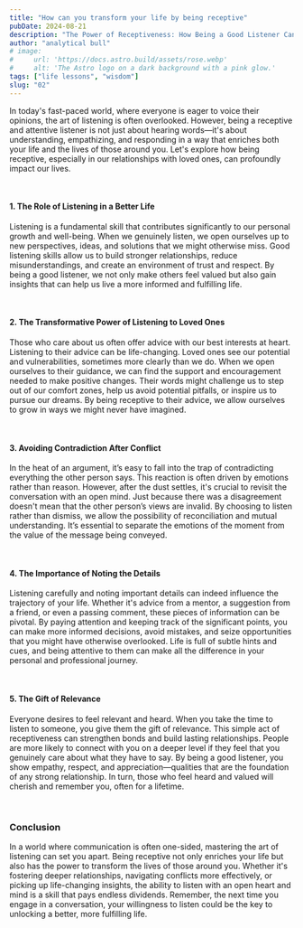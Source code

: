 ```yaml
---
title: "How can you transform your life by being receptive"
pubDate: 2024-08-21
description: "The Power of Receptiveness: How Being a Good Listener Can Transform Your Life"
author: "analytical bull"
# image:
#     url: 'https://docs.astro.build/assets/rose.webp'
#     alt: 'The Astro logo on a dark background with a pink glow.'
tags: ["life lessons", "wisdom"]
slug: "02"
---
```


In today's fast-paced world, where everyone is eager to voice their opinions, the art of listening is often overlooked. However, being a receptive and attentive listener is not just about hearing words—it's about understanding, empathizing, and responding in a way that enriches both your life and the lives of those around you. Let's explore how being receptive, especially in our relationships with loved ones, can profoundly impact our lives.

<br />

#### 1. The Role of Listening in a Better Life

Listening is a fundamental skill that contributes significantly to our personal growth and well-being. When we genuinely listen, we open ourselves up to new perspectives, ideas, and solutions that we might otherwise miss. Good listening skills allow us to build stronger relationships, reduce misunderstandings, and create an environment of trust and respect. By being a good listener, we not only make others feel valued but also gain insights that can help us live a more informed and fulfilling life.

<br />

#### 2. The Transformative Power of Listening to Loved Ones

Those who care about us often offer advice with our best interests at heart. Listening to their advice can be life-changing. Loved ones see our potential and vulnerabilities, sometimes more clearly than we do. When we open ourselves to their guidance, we can find the support and encouragement needed to make positive changes. Their words might challenge us to step out of our comfort zones, help us avoid potential pitfalls, or inspire us to pursue our dreams. By being receptive to their advice, we allow ourselves to grow in ways we might never have imagined.

<br />

#### 3. Avoiding Contradiction After Conflict

In the heat of an argument, it’s easy to fall into the trap of contradicting everything the other person says. This reaction is often driven by emotions rather than reason. However, after the dust settles, it's crucial to revisit the conversation with an open mind. Just because there was a disagreement doesn't mean that the other person’s views are invalid. By choosing to listen rather than dismiss, we allow the possibility of reconciliation and mutual understanding. It’s essential to separate the emotions of the moment from the value of the message being conveyed.

<br />

#### 4. The Importance of Noting the Details

Listening carefully and noting important details can indeed influence the trajectory of your life. Whether it's advice from a mentor, a suggestion from a friend, or even a passing comment, these pieces of information can be pivotal. By paying attention and keeping track of the significant points, you can make more informed decisions, avoid mistakes, and seize opportunities that you might have otherwise overlooked. Life is full of subtle hints and cues, and being attentive to them can make all the difference in your personal and professional journey.

<br />

#### 5. The Gift of Relevance

Everyone desires to feel relevant and heard. When you take the time to listen to someone, you give them the gift of relevance. This simple act of receptiveness can strengthen bonds and build lasting relationships. People are more likely to connect with you on a deeper level if they feel that you genuinely care about what they have to say. By being a good listener, you show empathy, respect, and appreciation—qualities that are the foundation of any strong relationship. In turn, those who feel heard and valued will cherish and remember you, often for a lifetime.

<br />

### Conclusion

In a world where communication is often one-sided, mastering the art of listening can set you apart. Being receptive not only enriches your life but also has the power to transform the lives of those around you. Whether it's fostering deeper relationships, navigating conflicts more effectively, or picking up life-changing insights, the ability to listen with an open heart and mind is a skill that pays endless dividends. Remember, the next time you engage in a conversation, your willingness to listen could be the key to unlocking a better, more fulfilling life.
